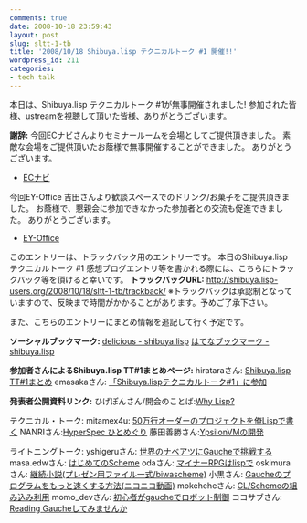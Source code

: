 ```yaml
---
comments: true
date: 2008-10-18 23:59:43
layout: post
slug: sltt-1-tb
title: '2008/10/18 Shibuya.lisp テクニカルトーク #1 開催!!'
wordpress_id: 211
categories:
- tech talk
---
```


本日は、Shibuya.lisp テクニカルトーク #1が無事開催されました!
参加された皆様、ustreamを視聴して頂いた皆様、ありがとうございます。

**謝辞:**
今回ECナビさんよりセミナールームを会場としてご提供頂きました。
素敵な会場をご提供頂いたお蔭様で無事開催することができました。
ありがとうございます。
- [ECナビ](http://ecnavi.co.jp/)

今回EY-Office 吉田さんより歓談スペースでのドリンク/お菓子をご提供頂きました。
お蔭様で、懇親会に参加できなかった参加者との交流も促進できました。
ありがとうございます。
- [EY-Office](http://www.ey-office.com/)

このエントリーは、トラックバック用のエントリーです。
本日のShibuya.lisp テクニカルトーク #1 感想ブログエントリ等を書かれる際には、こちらにトラックバック等を頂けると幸いです。
**トラックバックURL:**
http://shibuya.lisp-users.org/2008/10/18/sltt-1-tb/trackback/
※トラックバックは承認制となっていますので、反映まで時間がかかることがあります。予めご了承下さい。

また、こちらのエントリーにまとめ情報を追記して行く予定です。

**ソーシャルブックマーク:**
[delicious - shibuya.lisp](http://delicious.com/tag/shibuya.lisp)
[はてなブックマーク - shibuya.lisp](http://b.hatena.ne.jp/higepon/shibuya.lisp/)

**参加者さんによるShibuya.lisp TT#1まとめページ:**
hirataraさん: [Shibuya.lisp TT#1まとめ](http://d.hatena.ne.jp/hiratara/20081018)
emasakaさん: [「Shibuya.lispテクニカルトーク#1」に参加](http://emasaka.blog65.fc2.com/blog-entry-465.html)

**発表者公開資料リンク:**
ひげぽんさん/開会のことば:[Why Lisp?](http://www.slideshare.net/higepon/why-lisp-shibuyalisp-tech-talk-1-opening-speech-presentation/)

テクニカル・トーク:
mitamex4u: [50万行オーダーのプロジェクトを俺Lispで書く](http://www.slideshare.net/mitamex4u/20081018-l4u-tech-talk-presentation/)
NANRIさん:[HyperSpec ひとめぐり](http://raido.sakura.ne.jp/southly/lisp/HyperSpec.pdf)
藤田善勝さん:[YpsilonVMの開発](http://www.littlewing.co.jp/ypsilon/shibuyalisp/fujita-talk-slide.pdf)

ライトニングトーク:
yshigeruさん: [世界のナベアツにGaucheで挑戦する](http://www.slideshare.net/yshigeru/gauche-presentation)
masa.edwさん: [はじめてのScheme](http://www.slideshare.net/masa_edw/shibuyalisp-presentation)
odaさん: [マイナーRPGはlispで](http://oda.kauda.jp/oda_shibuya_lisp.pdf)
oskimuraさん: [継続小説(プレゼン用ファイル一式/biwascheme)](http://shibuyalisp.googlegroups.com/web/Presen.tar?gda=oBUtjj4AAACVz1DflMl420k8K5fsYfNvmSobtrndAST7iH07JvJafCBcxAIU66qxOpDcuNFUz7_F2DQxrDXHC5R-bh1hsc-D&gsc=JyRwqgsAAABNuRQjFctnIPbZyov4Sn82)
小黒さん: [Gaucheのプログラムをもっと速くする方法(ニコニコ動画)](http://www.nicovideo.jp/watch/sm5008319)
mokeheheさん: [CL/Schemeの組み込み利用](http://docs.google.com/Presentation?id=d45hwtg_4hgxwh4cm)
momo_devさん: [初心者がgaucheでロボット制御](http://www.momodev.com/works/Shibuya-lisp/TT1/Shibuya-lisp_TT1_LT.pdf)
ココサブさん: [Reading Gaucheしてみませんか](http://docs.google.com/Presentation?id=dhj32zxf_20fr8xtsss)
